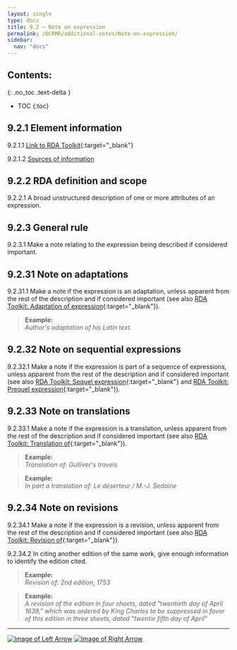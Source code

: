 ```yaml
---
layout: single
type: docs
title: 9.2 — Note on expression
permalink: /DCRMR/additional-notes/Note-on-expression/
sidebar:
  nav: "docs"
---
```


## Contents:
{: .no_toc .text-delta }

- TOC
{:toc}

## 9.2.1 Element information

<a name="9.2.1.1">9.2.1.1</a> [Link to RDA Toolkit](https://access.rdatoolkit.org/Content/Index?externalId=en-US_ala-9bcdee0a-0051-3aff-bb30-fdce5aa37216){:target="_blank"}

<a name="9.2.1.2">9.2.1.2</a> [Sources of information](/DCRMR/additional-notes/#9011-sources-of-information)

## 9.2.2 RDA definition and scope

<a name="9.2.2.1">9.2.2.1</a> A broad unstructured description of one or more attributes of an expression. 

## 9.2.3 General rule

<a name="9.2.3.1">9.2.3.1</a> Make a note relating to the expression being described if considered important.

## 9.2.31 Note on adaptations

<a name="9.2.31.1">9.2.31.1</a> Make a note if the expression is an adaptation, unless apparent from the rest of the description and if considered important (see also [RDA Toolkit: Adaptation of expression](https://access.rdatoolkit.org/Content/Index?externalId=en-US_ala-ad1fcd50-7a30-338a-83cf-a9e27843e99a){:target="_blank"}).

>**Example:**  
><CITE>Author's adaptation of his Latin text.</CITE>

## 9.2.32 Note on sequential expressions

<a name="9.2.32.1">9.2.32.1</a> Make a note if the expression is part of a sequence of expressions, unless apparent from the rest of the description and if considered important (see also [RDA Toolkit: Sequel expression](https://access.rdatoolkit.org/Content/Index?externalId=en-US_ala-b3e55e4e-76a1-3ec1-a838-80d787de3f18){:target="_blank"} and [RDA Toolkit: Prequel expression](https://access.rdatoolkit.org/Content/Index?externalId=en-US_ala-dd208429-32ca-3fab-963c-70ab3f54c987){:target="_blank"}).

## 9.2.33 Note on translations

<a name="9.2.33.1">9.2.33.1</a> Make a note if the expression is a translation, unless apparent from the rest of the description and if considered important (see also [RDA Toolkit: Translation of](https://access.rdatoolkit.org/Content/Index?externalId=en-US_ala-4fba5f0f-ee39-3849-9cd0-a4b432e3201b){:target="_blank"}).

>**Example:**  
><CITE>Translation of: Gulliver's travels</CITE>

>**Example:**  
><CITE>In part a translation of: Le déserteur / M.-J. Sedaine</CITE>

## 9.2.34 Note on revisions

<a name="9.2.34.1">9.2.34.1</a> Make a note if the expression is a revision, unless apparent from the rest of the description and if considered important (see also [RDA Toolkit: Revision of](https://access.rdatoolkit.org/Content/Index?externalId=en-US_ala-d06a170d-e9c7-33cf-831e-a391ea0a8efc){:target="_blank"}).  

<a name="9.2.34.2">9.2.34.2</a> In citing another edition of the same work, give enough information to identify the edition cited.

>**Example:**  
><CITE>Revision of: 2nd edition, 1753</CITE>

>**Example:**  
><CITE>A revision of the edition in four sheets, dated "twentieth day of April 1639," which was ordered by King Charles to be suppressed in favor of this edition in three sheets, dated "twentie fifth day of April"</CITE>

---

[![Image of Left Arrow](https://rbms-bsc.github.io/DCRMR/assets/pictures/navigation/Arrow_Left.png "9.123 — Year degree granted")](/DCRMR/additional-notes/Year-degree-granted/) [![Image of Right Arrow](https://rbms-bsc.github.io/DCRMR/assets/pictures/navigation/Arrow_Right.png "9.23 — Language of expression")](/DCRMR/additional-notes/Language-of-expression/)
